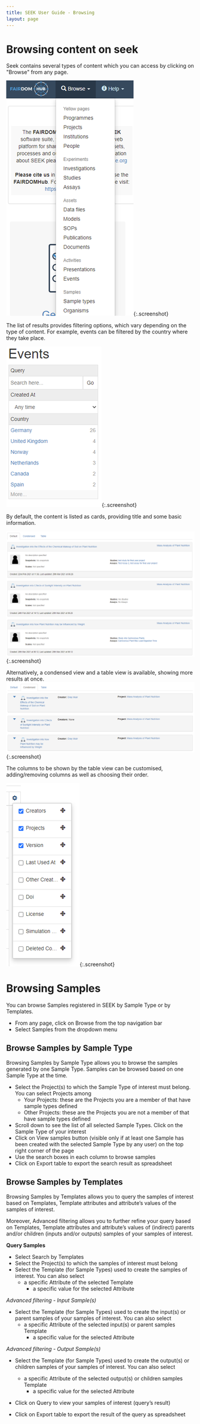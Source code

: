 ```yaml
---
title: SEEK User Guide - Browsing
layout: page
---
```


# Browsing content on seek

Seek contains several types of content which you can access by clicking on "Browse" from any page.

![Browse Content type dropdown](/images/user-guide/browsing_home.png){:.screenshot}

The list of results provides filtering options, which vary depending on the type of content. For example, events can be filtered by the country where they take place.

![Facet filters](/images/user-guide/browsing_filter_facets_events.png){:.screenshot}

By default, the content is listed as cards, providing title and some basic information.

![Condensed view](/images/user-guide/browsing_default.png){:.screenshot}


Alternatively, a condensed view and a table view is available, showing more results at once.
![Condensed view](/images/user-guide/browsing_condensed.png){:.screenshot}

The columns to be shown by the table view can be customised, adding/removing columns as well as choosing their order.

![Table view configuration](/images/user-guide/browsing_table_config.png){:.screenshot}

# Browsing Samples
You can browse Samples registered in SEEK by Sample Type or by Templates.
* From any page, click on Browse from the top navigation bar
* Select Samples from the dropdown menu

## Browse Samples by Sample Type
Browsing Samples by Sample Type allows you to browse the samples generated by one Sample Type. Samples can be browsed based on one Sample Type at the time.
* Select the Project(s) to which the Sample Type of interest must belong. You can select Projects among
  * Your Projects: these are the Projects you are a member of that have sample types defined
  * Other Projects: these are the Projects you are not a member of that have sample types defined
* Scroll down to see the list of all selected Sample Types. Click on the Sample Type of your interest
* Click on View samples button (visible only if at least one Sample has been created with the selected Sample Type by any user) on the top right corner of the page
* Use the search boxes in each column to browse samples
* Click on Export table to export the search result as spreadsheet

## Browse Samples by Templates
Browsing Samples by Templates allows you to query the samples of interest based on Templates, Template attributes and attribute’s values of the samples of interest.

Moreover, Advanced filtering allows you to further refine your query based on Templates, Template attributes and attribute’s values of (indirect) parents and/or children (inputs and/or outputs) samples of your samples of interest.

**Query Samples**
* Select Search by Templates
* Select the Project(s) to which the samples of interest must belong
* Select the Template (for Sample Types) used to create the samples of interest. You can also select
  * a specific Attribute of the selected Template
    * a specific value for the selected Attribute

*Advanced filtering - Input Sample(s)*
* Select the Template (for Sample Types) used to create the input(s) or parent samples of your samples of interest. You can also select
  * a specific Attribute of the selected input(s) or parent samples Template
    * a specific value for the selected Attribute

*Advanced filtering - Output Sample(s)*
* Select the Template (for Sample Types) used to create the output(s) or children samples of your samples of interest. You can also select
  * a specific Attribute of the selected output(s) or children samples Template
    * a specific value for the selected Attribute

* Click on Query to view your samples of interest (query’s result)
* Click on Export table to export the result of the query as spreadsheet